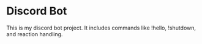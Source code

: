 # Discord Bot

This is my discord bot project. It includes commands like !hello, !shutdown, and reaction handling.
